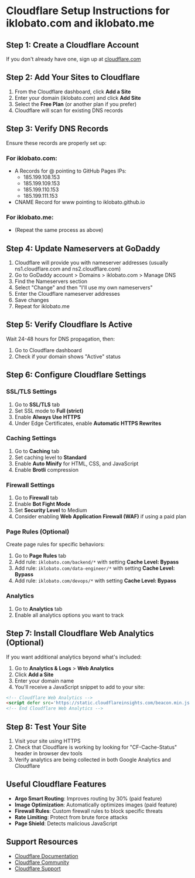 # Cloudflare Setup Instructions for iklobato.com and iklobato.me

## Step 1: Create a Cloudflare Account
If you don't already have one, sign up at [cloudflare.com](https://www.cloudflare.com/)

## Step 2: Add Your Sites to Cloudflare

1. From the Cloudflare dashboard, click **Add a Site**
2. Enter your domain (iklobato.com) and click **Add Site**
3. Select the **Free Plan** (or another plan if you prefer)
4. Cloudflare will scan for existing DNS records

## Step 3: Verify DNS Records

Ensure these records are properly set up:

### For iklobato.com:
- A Records for @ pointing to GitHub Pages IPs:
  - 185.199.108.153
  - 185.199.109.153
  - 185.199.110.153
  - 185.199.111.153
- CNAME Record for www pointing to iklobato.github.io

### For iklobato.me:
- (Repeat the same process as above)

## Step 4: Update Nameservers at GoDaddy

1. Cloudflare will provide you with nameserver addresses (usually ns1.cloudflare.com and ns2.cloudflare.com)
2. Go to GoDaddy account > Domains > iklobato.com > Manage DNS
3. Find the Nameservers section
4. Select "Change" and then "I'll use my own nameservers"
5. Enter the Cloudflare nameserver addresses
6. Save changes
7. Repeat for iklobato.me

## Step 5: Verify Cloudflare Is Active

Wait 24-48 hours for DNS propagation, then:
1. Go to Cloudflare dashboard
2. Check if your domain shows "Active" status

## Step 6: Configure Cloudflare Settings

### SSL/TLS Settings
1. Go to **SSL/TLS** tab
2. Set SSL mode to **Full (strict)**
3. Enable **Always Use HTTPS**
4. Under Edge Certificates, enable **Automatic HTTPS Rewrites**

### Caching Settings
1. Go to **Caching** tab
2. Set caching level to **Standard**
3. Enable **Auto Minify** for HTML, CSS, and JavaScript
4. Enable **Brotli** compression

### Firewall Settings
1. Go to **Firewall** tab
2. Enable **Bot Fight Mode**
3. Set **Security Level** to Medium
4. Consider enabling **Web Application Firewall (WAF)** if using a paid plan

### Page Rules (Optional)
Create page rules for specific behaviors:
1. Go to **Page Rules** tab
2. Add rule: `iklobato.com/backend/*` with setting **Cache Level: Bypass**
3. Add rule: `iklobato.com/data-engineer/*` with setting **Cache Level: Bypass**
4. Add rule: `iklobato.com/devops/*` with setting **Cache Level: Bypass**

### Analytics
1. Go to **Analytics** tab
2. Enable all analytics options you want to track

## Step 7: Install Cloudflare Web Analytics (Optional)

If you want additional analytics beyond what's included:
1. Go to **Analytics & Logs** > **Web Analytics**
2. Click **Add a Site**
3. Enter your domain name
4. You'll receive a JavaScript snippet to add to your site:

```html
<!-- Cloudflare Web Analytics -->
<script defer src='https://static.cloudflareinsights.com/beacon.min.js' data-cf-beacon='{"token": "YOUR_TOKEN"}'></script>
<!-- End Cloudflare Web Analytics -->
```

## Step 8: Test Your Site

1. Visit your site using HTTPS
2. Check that Cloudflare is working by looking for "CF-Cache-Status" header in browser dev tools
3. Verify analytics are being collected in both Google Analytics and Cloudflare

## Useful Cloudflare Features

- **Argo Smart Routing**: Improves routing by 30% (paid feature)
- **Image Optimization**: Automatically optimizes images (paid feature)
- **Firewall Rules**: Custom firewall rules to block specific threats
- **Rate Limiting**: Protect from brute force attacks
- **Page Shield**: Detects malicious JavaScript

## Support Resources

- [Cloudflare Documentation](https://developers.cloudflare.com/fundamentals/)
- [Cloudflare Community](https://community.cloudflare.com/)
- [Cloudflare Support](https://support.cloudflare.com/)